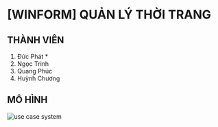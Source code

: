 # [WINFORM] QUẢN LÝ THỜI TRANG

## THÀNH VIÊN
<ol>
  <li>Đức Phát *</li>
  <li>Ngọc Trinh</li>
  <li>Quang Phúc</li>
  <li>Huỳnh Chương</li>
</ol>

## MÔ HÌNH
<img url="" alt="use case system"/>

